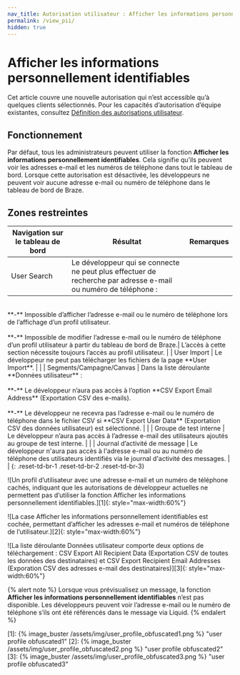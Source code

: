 ```yaml
---
nav_title: Autorisation utilisateur : Afficher les informations personnellement identifiables
permalink: /view_pii/
hidden: true
---
```


# Afficher les informations personnellement identifiables

Cet article couvre une nouvelle autorisation qui n’est accessible qu’à quelques clients sélectionnés. Pour les capacités d’autorisation d’équipe existantes, consultez [Définition des autorisations utilisateur]({{site.baseurl}}/user_guide/administrative/manage_your_braze_users/user_permissions/#available-limited-and-team-role-permissions).

## Fonctionnement

Par défaut, tous les administrateurs peuvent utiliser la fonction **Afficher les informations personnellement identifiables**. Cela signifie qu’ils peuvent voir les adresses e-mail et les numéros de téléphone dans tout le tableau de bord.
Lorsque cette autorisation est désactivée, les développeurs ne peuvent voir aucune adresse e-mail ou numéro de téléphone dans le tableau de bord de Braze.

## Zones restreintes

|Navigation sur le tableau de bord| Résultat| Remarques|
|--------------------|-------|------|
| User Search | Le développeur qui se connecte ne peut plus effectuer de recherche par adresse e-mail ou numéro de téléphone :<br>
<br>
**&#45;** Impossible d’afficher l’adresse e-mail ou le numéro de téléphone lors de l’affichage d’un profil utilisateur.<br>
<br>
**&#45;** Impossible de modifier l’adresse e-mail ou le numéro de téléphone d’un profil utilisateur à  partir du tableau de bord de Braze.| L’accès à cette section nécessite toujours l’accès au profil utilisateur. |
| User Import | Le développeur ne peut pas télécharger les fichiers de la page **User Import**. | |
| Segments/Campagne/Canvas | Dans la liste déroulante **Données utilisateur** : <br>
<br>
**&#45;** Le développeur n’aura pas accès à l’option **CSV Export Email Address** (Exportation CSV des e-mails). <br>
<br>
**&#45;** Le développeur ne recevra pas l’adresse e-mail ou le numéro de téléphone dans le fichier CSV si **CSV Export User Data** (Exportation CSV des données utilisateur) est sélectionné. | |
| Groupe de test interne | Le développeur n’aura pas accès à l’adresse e-mail des utilisateurs ajoutés au groupe de test interne. | | 
| Journal d’activité de message | Le développeur n'aura pas accès à l'adresse e-mail ou au numéro de téléphone des utilisateurs identifiés via le journal d'activité des messages. | | 
{: .reset-td-br-1 .reset-td-br-2 .reset-td-br-3}

![Un profil d’utilisateur avec une adresse e-mail et un numéro de téléphone cachés, indiquant que les autorisations de développeur actuelles ne permettent pas d’utiliser la fonction Afficher les informations personnellement identifiables.][1]{: style="max-width:60%"}

![La case Afficher les informations personnellement identifiables est cochée, permettant d’afficher les adresses e-mail et numéros de téléphone de l’utilisateur.][2]{: style="max-width:60%"}

![La liste déroulante Données utilisateur comporte deux options de téléchargement : CSV Export All Recipient Data (Exportation CSV de toutes les données des destinataires) et CSV Export Recipient Email Addresses (Exporation CSV des adresses e-mail des destinataires)][3]{: style="max-width:60%"}

{% alert note %}
Lorsque vous prévisualisez un message, la fonction **Afficher les informations personnellement identifiables** n’est pas disponible. Les développeurs peuvent voir l’adresse e-mail ou le numéro de téléphone s’ils ont été référencés dans le message via Liquid.
{% endalert %}

[1]: {% image_buster /assets/img/user_profile_obfuscated1.png %} "user profile obfuscated1"
[2]: {% image_buster /assets/img/user_profile_obfuscated2.png %} "user profile obfuscated2"
[3]: {% image_buster /assets/img/user_profile_obfuscated3.png %} "user profile obfuscated3"

